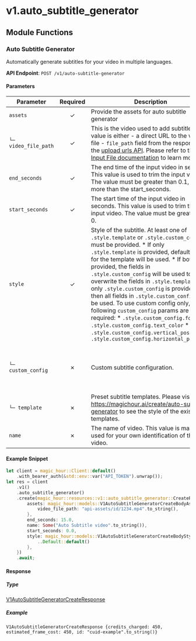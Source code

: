 # v1.auto_subtitle_generator

## Module Functions
### Auto Subtitle Generator <a name="create"></a>

Automatically generate subtitles for your video in multiple languages.

**API Endpoint**: `POST /v1/auto-subtitle-generator`

#### Parameters

| Parameter | Required | Description | Example |
|-----------|:--------:|-------------|--------|
| `assets` | ✓ | Provide the assets for auto subtitle generator | `V1AutoSubtitleGeneratorCreateBodyAssets {video_file_path: "api-assets/id/1234.mp4".to_string()}` |
| `└─ video_file_path` | ✓ | This is the video used to add subtitles. This value is either - a direct URL to the video file - `file_path` field from the response of the [upload urls API](https://docs.magichour.ai/api-reference/files/generate-asset-upload-urls).  Please refer to the [Input File documentation](https://docs.magichour.ai/api-reference/files/generate-asset-upload-urls#input-file) to learn more.  | `"api-assets/id/1234.mp4".to_string()` |
| `end_seconds` | ✓ | The end time of the input video in seconds. This value is used to trim the input video. The value must be greater than 0.1, and more than the start_seconds. | `15.0` |
| `start_seconds` | ✓ | The start time of the input video in seconds. This value is used to trim the input video. The value must be greater than 0. | `0.0` |
| `style` | ✓ | Style of the subtitle. At least one of `.style.template` or `.style.custom_config` must be provided.  * If only `.style.template` is provided, default values for the template will be used. * If both are provided, the fields in `.style.custom_config` will be used to overwrite the fields in `.style.template`. * If only `.style.custom_config` is provided, then all fields in `.style.custom_config` will be used.  To use custom config only, the following `custom_config` params are required: * `.style.custom_config.font` * `.style.custom_config.text_color` * `.style.custom_config.vertical_position` * `.style.custom_config.horizontal_position`  | `V1AutoSubtitleGeneratorCreateBodyStyle {..Default::default()}` |
| `└─ custom_config` | ✗ | Custom subtitle configuration. | `V1AutoSubtitleGeneratorCreateBodyStyleCustomConfig {font: Some("Noto Sans".to_string()), font_size: Some(24.0), font_style: Some("normal".to_string()), highlighted_text_color: Some("#FFD700".to_string()), horizontal_position: Some("center".to_string()), stroke_color: Some("#000000".to_string()), stroke_width: Some(1.0), text_color: Some("#FFFFFF".to_string()), vertical_position: Some("bottom".to_string())}` |
| `└─ template` | ✗ | Preset subtitle templates. Please visit https://magichour.ai/create/auto-subtitle-generator to see the style of the existing templates. | `V1AutoSubtitleGeneratorCreateBodyStyleTemplateEnum::Cinematic` |
| `name` | ✗ | The name of video. This value is mainly used for your own identification of the video. | `"Auto Subtitle video".to_string()` |

#### Example Snippet

```rust
let client = magic_hour::Client::default()
    .with_bearer_auth(&std::env::var("API_TOKEN").unwrap());
let res = client
    .v1()
    .auto_subtitle_generator()
    .create(magic_hour::resources::v1::auto_subtitle_generator::CreateRequest {
        assets: magic_hour::models::V1AutoSubtitleGeneratorCreateBodyAssets {
            video_file_path: "api-assets/id/1234.mp4".to_string(),
        },
        end_seconds: 15.0,
        name: Some("Auto Subtitle video".to_string()),
        start_seconds: 0.0,
        style: magic_hour::models::V1AutoSubtitleGeneratorCreateBodyStyle {
            ..Default::default()
        },
    })
    .await;
```

#### Response

##### Type
[V1AutoSubtitleGeneratorCreateResponse](/src/models/v1_auto_subtitle_generator_create_response.rs)

##### Example
`V1AutoSubtitleGeneratorCreateResponse {credits_charged: 450, estimated_frame_cost: 450, id: "cuid-example".to_string()}`
<!-- CUSTOM DOCS START -->

<!-- CUSTOM DOCS END -->


